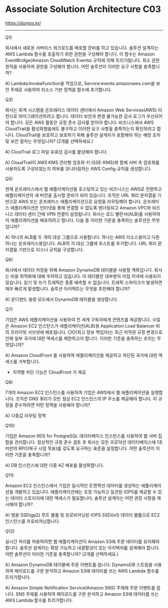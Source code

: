 # Associate Solution Architecture C03

https://dumps.kr/


---



Q1)

회사에서 새로운 서버리스 워크로드를 배포할 준비를 하고 있습니다. 솔루션 설계자는 AWS Lambda 함수를 호출하기 위한 권한을 구성해야 합니다. 이 함수는 Amazon EventBridge(Amazon CloudWatch Events) 규칙에 의해 트리거됩니다. 최소 권한 원칙을 사용하여 권한을 구성해야 합니다.
어떤 솔루션이 이러한 요구 사항을 충족합니까?

A) Lambda:InvokeFunction을 작업으로, Service:events.amazonaws.com을 보안 주체로 사용하여 리소스 기반 정책을 함수에 추가합니다.

Q3)

회사는 회계 시스템을 온프레미스 데이터 센터에서 Amazon Web Services(AWS) 리전으로 마이그레이션하려고 합니다. 데이터 보안과 변경 불가능한 감사 로그가 우선되어야 합니다. 모든 AWS 활동은 규정 준수 감사를 받아야 합니다. 비즈니스에서 AWS CloudTrail을 활성화했음에도 불구하고 이러한 요구 사항을 충족하는지 확인하려고 합니다.
CloudTrail을 보호하고 보호하기 위해 솔루션 설계자가 포함해야 하는 예방 조치 및 보안 절차는 무엇입니까? (2개를 선택하세요.)

A) CloutTrail 로그 파일 유효성 검사를 활성해야 합니다.

A) CloudTrail이 AWS KMS 관리형 암호화 키 (SSE-KMS)와 함께 서버 측 암호화를 사용하도록 구성되었는지 여부를 모니터링하는 AWS Config 규칙을 생성합니다.

Q5)

현재 온프레미스에서 웹 애플리케이션을 호스팅하고 있는 비즈니스는 AWS로 전환하고 애플리케이션의 새 버전을 출시할 준비가 되어 있습니다. 조직은 URL 쿼리 문자열을 기반으로 AWS 또는 온프레미스 애플리케이션으로 요청을 라우팅해야 합니다. 온프레미스 애플리케이션은 인터넷을 통해 연결할 수 없도록 렌더링되고 Amazon VPC와 비즈니스 데이터 센터 간에 VPN 연결이 설정됩니다. 회사는 로드 밸런서(ALB)를 사용하여 이 애플리케이션을 배포하려고 합니다.
다음 중 이러한 기준을 충족하는 솔루션은 무엇입니까?

A) 하나의 ALB를 두 개의 대상 그룹으로 사용합니다. 하나는 AWS 리소스용이고 다른 하나는 온프레미스용입니다. ALB의 각 대상 그룹에 호스트를 추가합니다. URL 쿼리 문자열을 기반으로 리스너 규칙을 구성합니다.

Q6)

회사에서 데이터 저장을 위해 Amazon DynamoDB 테이블을 사용할 계획입니다. 회사는 비용 최적화에 대해 우려하고 있습니다. 이 테이블은 대부분의 아침 저녁에 사용되지 않습니다. 읽기 및 쓰기 트래픽은 종종 예측할 수 없습니다. 트래픽 스파이크가 발생하면 매우 빠르게 발생합니다. 솔루션 아키텍트는 무엇을 추천해야 합니까?

A) 온디맨드 용량 모드에서 DynamoDB 테이블을 생성합니다.

Q7)

기업은 AWS 애플리케이션을 사용하여 전 세계 구독자에게 콘텐츠를 제공합니다. 수많은 Amazon EC2 인스턴스가 애플리케이션(ALB)용 Application Load Balancer 뒤의 프라이빗 서브넷에 배포됩니다. CIO(최고 정보 책임자)는 최근 저작권 규정 변경으로 인해 일부 국가에 대한 액세스를 제한하고자 합니다.
이러한 기준을 충족하는 조치는 무엇입니까?

A) Amazon CloudFront 를 사용하여 애플리케이션을 제공하고 차단된 국가에 대한 액세스를 거부합니다.

- 지역별 차단 기능은 CloudFront 가 제공

Q8)

7개의 Amazon EC2 인스턴스를 사용하여 기업은 AWS에서 웹 애플리케이션을 실행합니다. 조직은 DNS 쿼리가 모든 정상 EC2 인스턴스의 IP 주소를 제공해야 합니다.
이 규정을 준수하려면 어떤 정책을 사용해야 합니까?

A) 다중값 라우팅 정책

Q10)

기업은 Amazon RDS for PostgreSQL 데이터베이스 인스턴스를 사용하여 웹 서버 집합을 관리합니다. 정상적인 규정 준수 검토 후 회사는 모든 프로덕션 데이터베이스에 1초 미만의 RPO(복구 시점 목표)를 갖도록 요구하는 표준을 설정합니다.
어떤 솔루션이 이러한 기준을 충족합니까?

A) DB 인스턴스에 대한 다중 AZ 배포를 활성화합니다.

Q11)

Amazon EC2 인스턴스에서 기업은 일시적인 트랜잭션 데이터를 생성하는 애플리케이션을 개발하고 있습니다. 애플리케이션에는 조정 가능하고 일관된 IOPS를 제공할 수 있는 데이터 스토리지에 대한 액세스가 필요합니다.
솔루션 설계자는 어떤 권장 사항을 제시해야 합니까?

A) 범용 SSD(gp2) 루트 볼륨 및 프로비저닝된 IOPS SSD(io1) 데이터 볼륨으로 EC2 인스턴스를 프로비저닝합니다.

Q12)

실시간 처리를 허용하려면 웹 애플리케이션이 Amazon S3에 주문 데이터를 유지해야 합니다. 솔루션 설계자는 확장 가능하고 내결함성이 있는 아키텍처를 설계해야 합니다.
어떤 솔루션이 이러한 기준을 충족합니까? (2개를 선택하세요.)

A) Amazon DynamoDB 테이블에 주문 이벤트를 씁니다. DynamoDB 스트림을 사용하여 페이로드를 구문 분석하고 Amazon S3에 데이터를 쓰는 AWS Lambda 함수를 트리거합니다.

A) Amazon Simple Notification Service(Amazon SNS) 주제에 주문 이벤트를 씁니다. SNS 주제를 사용하여 페이로드를 구문 분석하고 Amazon S3에 데이터를 쓰는 AWS Lambda 함수를 트리거합니다.
